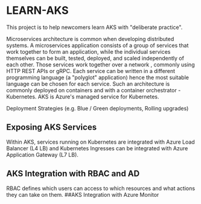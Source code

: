 # LEARN-AKS 
This project is to help newcomers learn AKS with "deliberate practice".


Microservices architecture is common when developing distributed systems.
A microservices application consists of a group of services that work together to form an application, while the individual services themselves can be built, tested, deployed, and scaled independently of each other. Those services work together over a network , commonly using HTTP REST APIs or gRPC.
Each service can be written in a different programming language (a "polyglot" application) hence the most suitable language can be chosen for each service.
Such an architecture is commonly deployed on containers and with a container orchestrator -Kubernetes.
AKS is Azure's managed service for Kubernetes.

Deployment Strategies (e.g. Blue / Green deployments, Rolling upgrades)

## Exposing AKS Services 
Within AKS, services running on Kubernetes are integrated with Azure Load Balancer (L4 LB) and Kubernetes Ingresses can be integrated with Azure Application Gateway (L7 LB).

## AKS Integration with RBAC and AD
RBAC defines which users can access to which resources and what actions they can take on them.
##AKS Integration with Azure Monitor 
